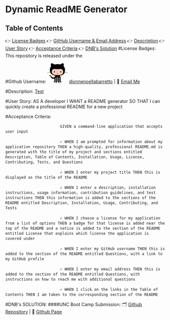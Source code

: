 # Dynamic ReadME Generator

## Table of Contents
👉 [License Badges](#License )
👉 [GitHub Username & Email Address](#Github )
👉 [Description](#Description)
👉 [User Story](#User)
👉 [Acceptance Criteria](#Acceptance)
👉 [DNB's Solution](#DNB's)
#License Badges:
 This repository is released under the 

#Github Username: ![Github Logo](./assets/images/octocat.png?raw=true "Github Logo") [dionnenoellabarretto](https://github.com/dionnenoellabarretto) | 📧 [Email Me](denverdionne@gmail.com)

#Description: 
[Test](#test)

#User Story: 
AS A developer
I WANT a README generator
SO THAT I can quickly create a professional README for a new project

#Acceptance Criteria:

                            GIVEN a command-line application that accepts user input

                            ✓ WHEN I am prompted for information about my application repository THEN a high-quality, professional README.md is generated with the title of my project and sections entitled Description, Table of Contents, Installation, Usage, License, Contributing, Tests, and Questions

                            ✓ WHEN I enter my project title THEN this is displayed as the title of the README

                            ✓ WHEN I enter a description, installation instructions, usage information, contribution guidelines, and test instructions THEN this information is added to the sections of the README entitled Description, Installation, Usage, Contributing, and Tests

                            ✓ WHEN I choose a license for my application from a list of options THEN a badge for that license is added near the top of the README and a notice is added to the section of the README entitled License that explains which license the application is covered under

                            ✓ WHEN I enter my GitHub username THEN this is added to the section of the README entitled Questions, with a link to my GitHub profile

                            ✓ WHEN I enter my email address THEN this is added to the section of the README entitled Questions, with instructions on how to reach me with additional questions

                            ✓ WHEN I click on the links in the Table of Contents THEN I am taken to the corresponding section of the README

#DNB's SOLUTION:
####UNC Boot Camp Submission: 
🗂️ [Github Repository](https://github.com/dionnenoellabarretto/09--Professional_ReadME_Node.Js) | 📄 [Github Page](https://dionnenoellabarretto.github.io/09--Professional_ReadME_Node.Js)

